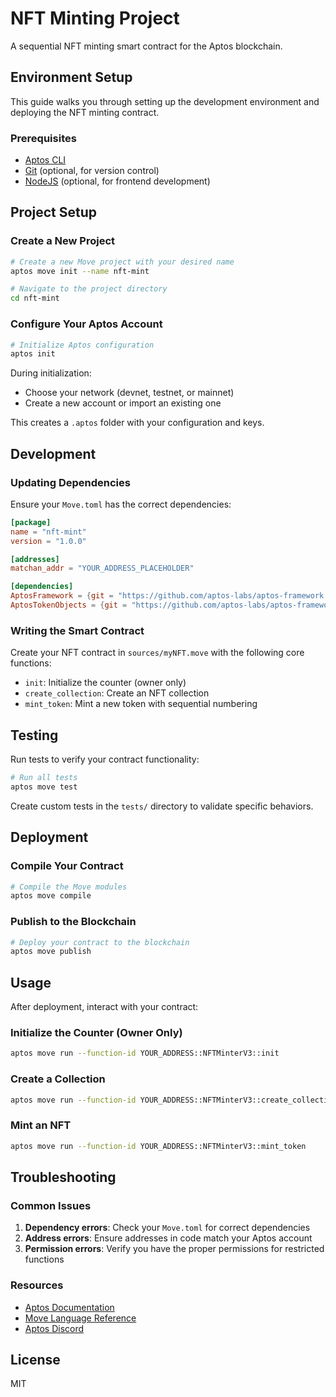 # NFT Minting Project

A sequential NFT minting smart contract for the Aptos blockchain.

## Environment Setup

This guide walks you through setting up the development environment and deploying the NFT minting contract.

### Prerequisites

- [Aptos CLI](https://aptos.dev/cli-tools/aptos-cli-tool/install-aptos-cli)
- [Git](https://git-scm.com/downloads) (optional, for version control)
- [NodeJS](https://nodejs.org/) (optional, for frontend development)

## Project Setup

### Create a New Project

```bash
# Create a new Move project with your desired name
aptos move init --name nft-mint

# Navigate to the project directory
cd nft-mint
```

### Configure Your Aptos Account

```bash
# Initialize Aptos configuration
aptos init
```

During initialization:
- Choose your network (devnet, testnet, or mainnet)
- Create a new account or import an existing one

This creates a `.aptos` folder with your configuration and keys.


## Development

### Updating Dependencies

Ensure your `Move.toml` has the correct dependencies:

```toml
[package]
name = "nft-mint"
version = "1.0.0"

[addresses]
matchan_addr = "YOUR_ADDRESS_PLACEHOLDER"

[dependencies]
AptosFramework = {git = "https://github.com/aptos-labs/aptos-framework.git", subdir = "aptos-framework", rev = "mainnet"}
AptosTokenObjects = {git = "https://github.com/aptos-labs/aptos-framework.git", subdir = "aptos-token-objects", rev = "mainnet"}
```

### Writing the Smart Contract

Create your NFT contract in `sources/myNFT.move` with the following core functions:
- `init`: Initialize the counter (owner only)
- `create_collection`: Create an NFT collection
- `mint_token`: Mint a new token with sequential numbering

## Testing

Run tests to verify your contract functionality:

```bash
# Run all tests
aptos move test
```

Create custom tests in the `tests/` directory to validate specific behaviors.

## Deployment

### Compile Your Contract

```bash
# Compile the Move modules
aptos move compile
```

### Publish to the Blockchain

```bash
# Deploy your contract to the blockchain
aptos move publish
```

## Usage

After deployment, interact with your contract:

### Initialize the Counter (Owner Only)

```bash
aptos move run --function-id YOUR_ADDRESS::NFTMinterV3::init
```

### Create a Collection

```bash
aptos move run --function-id YOUR_ADDRESS::NFTMinterV3::create_collection
```

### Mint an NFT

```bash
aptos move run --function-id YOUR_ADDRESS::NFTMinterV3::mint_token
```

## Troubleshooting

### Common Issues

1. **Dependency errors**: Check your `Move.toml` for correct dependencies
2. **Address errors**: Ensure addresses in code match your Aptos account
3. **Permission errors**: Verify you have the proper permissions for restricted functions

### Resources

- [Aptos Documentation](https://aptos.dev/)
- [Move Language Reference](https://move-language.github.io/move/)
- [Aptos Discord](https://discord.gg/aptoslabs)

## License

MIT